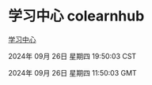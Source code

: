 # 学习中心 colearnhub
[学习中心](http://219.139.198.207:56308/colearnhub/)

2024年 09月 26日 星期四 19:50:03 CST

2024年 09月 26日 星期四 11:50:03 GMT
